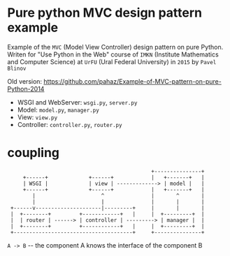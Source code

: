 # Pure python MVC design pattern example #

Example of the `MVC` (Model View Controller) design pattern on pure Python. 
Writen for "Use Python in the Web" course of `IMKN` (Institute Mathematics and 
Computer Science) at `UrFU` (Ural Federal University) in `2015` by `Pavel Blinov`

Old version: https://github.com/pahaz/Example-of-MVC-pattern-on-pure-Python-2014

 - WSGI and WebServer: `wsgi.py`, `server.py`
 - Model: `model.py`, `manager.py`
 - View: `view.py`
 - Controller: `controller.py`, `router.py`

# coupling #
                                                                     
                                                  +---------------+  
         +------+             +------+            |   +-------+   |  
         | WSGI |             | view | -------------> | model |   |  
         +------+             +------+            |   +-------+   |  
            |                     ^               |       ^       |  
            |                     |               |       |       |  
     +------v---------------------|---------+     |       |       |  
     |  +--------+         +------------+   |     |  +---------+  |  
     |  | router | ------> | controller | ---------> | manager |  |  
     |  +--------+         +------------+   |     |  +---------+  |  
     +--------------------------------------+     +---------------+  
                                                                     
`A -> B`  -- the component A knows the interface of the component B

